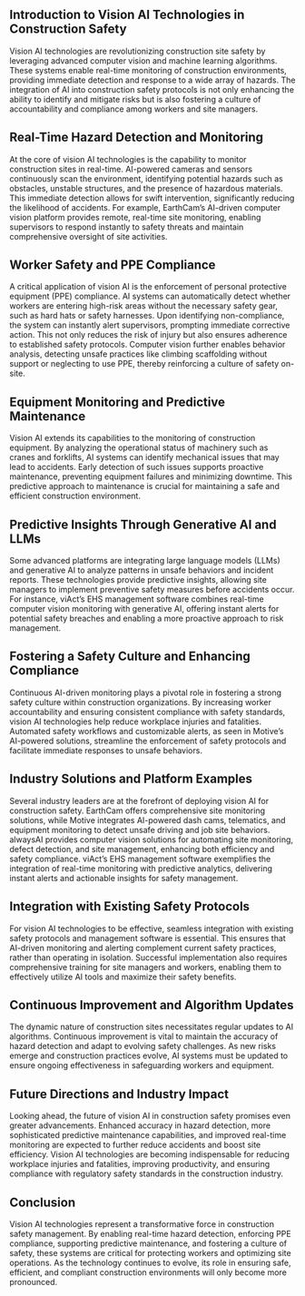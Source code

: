 ## Introduction to Vision AI Technologies in Construction Safety

Vision AI technologies are revolutionizing construction site safety by leveraging advanced computer vision and machine learning algorithms. These systems enable real-time monitoring of construction environments, providing immediate detection and response to a wide array of hazards. The integration of AI into construction safety protocols is not only enhancing the ability to identify and mitigate risks but is also fostering a culture of accountability and compliance among workers and site managers.

## Real-Time Hazard Detection and Monitoring

At the core of vision AI technologies is the capability to monitor construction sites in real-time. AI-powered cameras and sensors continuously scan the environment, identifying potential hazards such as obstacles, unstable structures, and the presence of hazardous materials. This immediate detection allows for swift intervention, significantly reducing the likelihood of accidents. For example, EarthCam’s AI-driven computer vision platform provides remote, real-time site monitoring, enabling supervisors to respond instantly to safety threats and maintain comprehensive oversight of site activities.

## Worker Safety and PPE Compliance

A critical application of vision AI is the enforcement of personal protective equipment (PPE) compliance. AI systems can automatically detect whether workers are entering high-risk areas without the necessary safety gear, such as hard hats or safety harnesses. Upon identifying non-compliance, the system can instantly alert supervisors, prompting immediate corrective action. This not only reduces the risk of injury but also ensures adherence to established safety protocols. Computer vision further enables behavior analysis, detecting unsafe practices like climbing scaffolding without support or neglecting to use PPE, thereby reinforcing a culture of safety on-site.

## Equipment Monitoring and Predictive Maintenance

Vision AI extends its capabilities to the monitoring of construction equipment. By analyzing the operational status of machinery such as cranes and forklifts, AI systems can identify mechanical issues that may lead to accidents. Early detection of such issues supports proactive maintenance, preventing equipment failures and minimizing downtime. This predictive approach to maintenance is crucial for maintaining a safe and efficient construction environment.

## Predictive Insights Through Generative AI and LLMs

Some advanced platforms are integrating large language models (LLMs) and generative AI to analyze patterns in unsafe behaviors and incident reports. These technologies provide predictive insights, allowing site managers to implement preventive safety measures before accidents occur. For instance, viAct’s EHS management software combines real-time computer vision monitoring with generative AI, offering instant alerts for potential safety breaches and enabling a more proactive approach to risk management.

## Fostering a Safety Culture and Enhancing Compliance

Continuous AI-driven monitoring plays a pivotal role in fostering a strong safety culture within construction organizations. By increasing worker accountability and ensuring consistent compliance with safety standards, vision AI technologies help reduce workplace injuries and fatalities. Automated safety workflows and customizable alerts, as seen in Motive’s AI-powered solutions, streamline the enforcement of safety protocols and facilitate immediate responses to unsafe behaviors.

## Industry Solutions and Platform Examples

Several industry leaders are at the forefront of deploying vision AI for construction safety. EarthCam offers comprehensive site monitoring solutions, while Motive integrates AI-powered dash cams, telematics, and equipment monitoring to detect unsafe driving and job site behaviors. alwaysAI provides computer vision solutions for automating site monitoring, defect detection, and site management, enhancing both efficiency and safety compliance. viAct’s EHS management software exemplifies the integration of real-time monitoring with predictive analytics, delivering instant alerts and actionable insights for safety management.

## Integration with Existing Safety Protocols

For vision AI technologies to be effective, seamless integration with existing safety protocols and management software is essential. This ensures that AI-driven monitoring and alerting complement current safety practices, rather than operating in isolation. Successful implementation also requires comprehensive training for site managers and workers, enabling them to effectively utilize AI tools and maximize their safety benefits.

## Continuous Improvement and Algorithm Updates

The dynamic nature of construction sites necessitates regular updates to AI algorithms. Continuous improvement is vital to maintain the accuracy of hazard detection and adapt to evolving safety challenges. As new risks emerge and construction practices evolve, AI systems must be updated to ensure ongoing effectiveness in safeguarding workers and equipment.

## Future Directions and Industry Impact

Looking ahead, the future of vision AI in construction safety promises even greater advancements. Enhanced accuracy in hazard detection, more sophisticated predictive maintenance capabilities, and improved real-time monitoring are expected to further reduce accidents and boost site efficiency. Vision AI technologies are becoming indispensable for reducing workplace injuries and fatalities, improving productivity, and ensuring compliance with regulatory safety standards in the construction industry.

## Conclusion

Vision AI technologies represent a transformative force in construction safety management. By enabling real-time hazard detection, enforcing PPE compliance, supporting predictive maintenance, and fostering a culture of safety, these systems are critical for protecting workers and optimizing site operations. As the technology continues to evolve, its role in ensuring safe, efficient, and compliant construction environments will only become more pronounced.